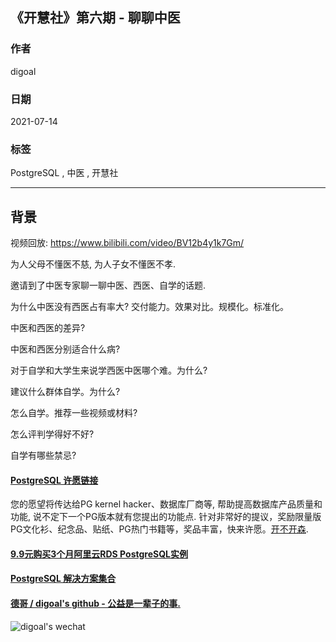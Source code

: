## 《开慧社》第六期 - 聊聊中医  
      
### 作者      
digoal      
      
### 日期      
2021-07-14      
      
### 标签      
PostgreSQL , 中医 , 开慧社   
      
----      
      
## 背景      
视频回放: https://www.bilibili.com/video/BV12b4y1k7Gm/  
  
为人父母不懂医不慈, 为人子女不懂医不孝.   
  
邀请到了中医专家聊一聊中医、西医、自学的话题.   
  
为什么中医没有西医占有率大? 交付能力。效果对比。规模化。标准化。  
  
中医和西医的差异?   
  
中医和西医分别适合什么病?   
  
对于自学和大学生来说学西医中医哪个难。为什么?   
  
建议什么群体自学。为什么?   
  
怎么自学。推荐一些视频或材料?   
  
怎么评判学得好不好?   
  
自学有哪些禁忌?   
  
  
      
  
#### [PostgreSQL 许愿链接](https://github.com/digoal/blog/issues/76 "269ac3d1c492e938c0191101c7238216")
您的愿望将传达给PG kernel hacker、数据库厂商等, 帮助提高数据库产品质量和功能, 说不定下一个PG版本就有您提出的功能点. 针对非常好的提议，奖励限量版PG文化衫、纪念品、贴纸、PG热门书籍等，奖品丰富，快来许愿。[开不开森](https://github.com/digoal/blog/issues/76 "269ac3d1c492e938c0191101c7238216").  
  
  
#### [9.9元购买3个月阿里云RDS PostgreSQL实例](https://www.aliyun.com/database/postgresqlactivity "57258f76c37864c6e6d23383d05714ea")
  
  
#### [PostgreSQL 解决方案集合](https://yq.aliyun.com/topic/118 "40cff096e9ed7122c512b35d8561d9c8")
  
  
#### [德哥 / digoal's github - 公益是一辈子的事.](https://github.com/digoal/blog/blob/master/README.md "22709685feb7cab07d30f30387f0a9ae")
  
  
![digoal's wechat](../pic/digoal_weixin.jpg "f7ad92eeba24523fd47a6e1a0e691b59")
  
